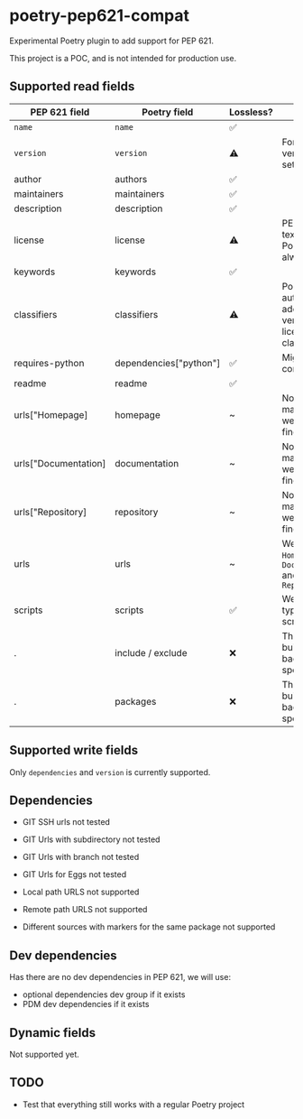 # poetry-pep621-compat

Experimental Poetry plugin to add support for PEP 621.

This project is a POC, and is not intended for production use.

## Supported read fields

| PEP 621 field | Poetry field | Lossless? |Notes |
| --- | --- | --- | --- |
| `name` | `name` | ✅ | |
| `version` | `version` | ⚠️ | For dynamic versions, we set `0.0.0` |
| author | authors | ✅ | |
| maintainers | maintainers | ✅ | |
| description | description | ✅ | |
| license | license | ⚠️ | PEP621 has text or file, Poetry is always text |
| keywords | keywords | ✅ | |
| classifiers | classifiers | ⚠️ | Poetry will automatically add Python version and license classifiers. |
| requires-python | dependencies["python"] | ✅ | Might need to convert. |
| readme | readme | ✅ | |
| urls["Homepage] | homepage | ~ | No 1:1 mapping, but we usually find it in `urls` |
| urls["Documentation] | documentation | ~ | No 1:1 mapping, but we usually find it in `urls` |
| urls["Repository] | repository | ~ | No 1:1 mapping, but we usually find it in `urls` |
| urls | urls | ~ | We removed `Homepage`, `Documentation` and `Repository` |
| scripts | scripts | ✅ | We ignore type of scripts |
| . | include / exclude | ❌ | This is a build-backend specification |
| . | packages | ❌ | This is a build-backend specification |

## Supported write fields

Only `dependencies` and `version` is currently supported.

## Dependencies

- GIT SSH urls not tested
- GIT Urls with subdirectory not tested
- GIT Urls with branch not tested
- GIT Urls for Eggs not tested

- Local path URLS not supported
- Remote path URLS not supported

- Different sources with markers for the same package not supported

## Dev dependencies

Has there are no dev dependencies in PEP 621, we will use:
- optional dependencies dev group if it exists
- PDM dev dependencies if it exists

## Dynamic fields

Not supported yet.


## TODO

- Test that everything still works with a regular Poetry project